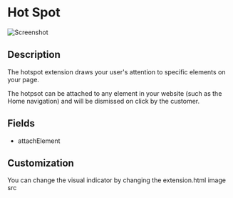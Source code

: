 # Hot Spot

![Screenshot](https://github.com/optimizely/extension-library/blob/master/Extensions/Editor%20Extensions/Hotspot/screenshot.png)

## Description

The hotspot extension draws your user's attention to specific elements on your page.

The hotpsot can be attached to any element in your website (such as the Home navigation) and will be dismissed on click by the customer.


## Fields

* attachElement

## Customization

You can change the visual indicator by changing the extension.html image src
